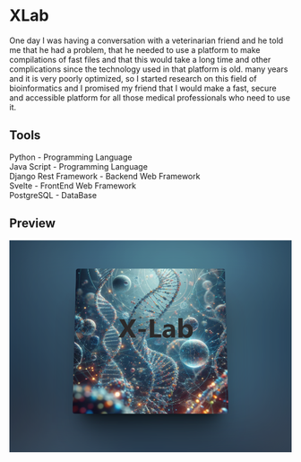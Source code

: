 # XLab
One day I was having a conversation with a veterinarian friend and he told me that he had a problem, that he needed to use a platform to make compilations of fast files and that this would take a long time and other complications since the technology used in that platform is old. many years and it is very poorly optimized, so I started research on this field of bioinformatics and I promised my friend that I would make a fast, secure and accessible platform for all those medical professionals who need to use it.

## Tools
Python - Programming Language <br/>
Java Script - Programming Language <br/>
Django Rest Framework - Backend Web Framework <br/>
Svelte - FrontEnd Web Framework <br/>
PostgreSQL - DataBase

## Preview
<img src="xlab.png">
